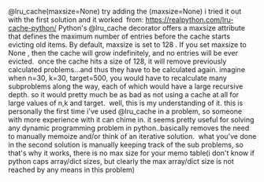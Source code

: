 @lru_cache(maxsize=None)
try adding the (maxsize=None)
i tried it out with the first solution and it worked
​
from: https://realpython.com/lru-cache-python/
Python's @lru_cache decorator offers a maxsize attribute that defines the maximum number of entries before the cache starts evicting old items. By default, maxsize is set to 128 . If you set maxsize to None , then the cache will grow indefinitely, and no entries will be ever evicted.
​
once the cache hits a size of 128, it will remove previously calculated problems...and thus they have to be calculated again. imagine when n=30, k=30, target=500, you would have to recalculate many subproblems along the way, each of which would have a large recursive depth. so it would pretty much be as bad as not using a cache at all for large values of n,k and target.
​
well, this is my understanding of it. this is personally the first time i've used @lru_cache in a problem, so someone with more experience with it can chime in. it seems pretty useful for solving any dynamic programming problem in python..basically removes the need to manually memoize and/or think of an iterative solution.
​
what you've done in the second solution is manually keeping track of the sub problems, so that's why it works, there is no max size for your memo table(i don't know if python caps array/dict sizes, but clearly the max array/dict size is not reached by any means in this problem)